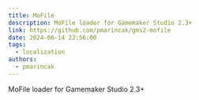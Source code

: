 ```yaml
---
title: MoFile
description: MoFile loader for Gamemaker Studio 2.3+
link: https://github.com/pmarincak/gms2-mofile
date: 2024-06-14 22:56:00
tags:
  - localization
authors:
  - pmarincak
---
```


MoFile loader for Gamemaker Studio 2.3+